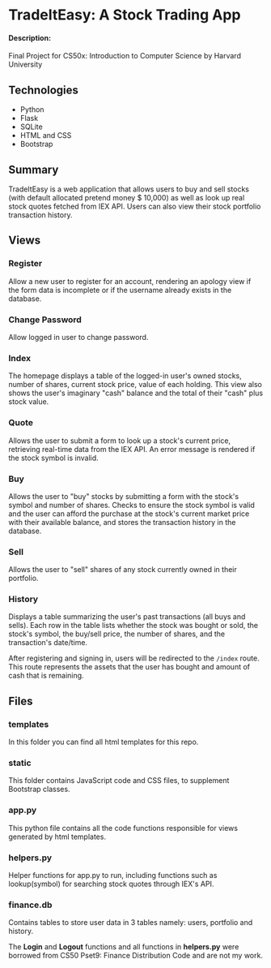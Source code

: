 # TradeItEasy: A Stock Trading App

#### Description:

Final Project for CS50x: Introduction to Computer Science by Harvard University

## Technologies
* Python
* Flask 
* SQLite
* HTML and CSS
* Bootstrap


## Summary
TradeItEasy is a web application that allows users to buy and sell stocks (with default allocated pretend money $ 10,000) as well as look up real stock quotes fetched from IEX API. Users can also view their stock portfolio transaction history.

## Views

### Register
Allow a new user to register for an account, rendering an apology view if the form data is incomplete or if the username already exists in the database.

### Change Password
Allow logged in user to change password.

### Index
The homepage displays a table of the logged-in user's owned stocks, number of shares, current stock price, value of each holding. This view also shows the user's imaginary "cash" balance and the total of their "cash" plus stock value.

### Quote
Allows the user to submit a form to look up a stock's current price, retrieving real-time data from the IEX API. An error message is rendered if the stock symbol is invalid.

### Buy
Allows the user to "buy" stocks by submitting a form with the stock's symbol and number of shares. Checks to ensure the stock symbol is valid and the user can afford the purchase at the stock's current market price with their available balance, and stores the transaction history in the database.

### Sell
Allows the user to "sell" shares of any stock currently owned in their portfolio. 

### History
Displays a table summarizing the user's past transactions (all buys and sells). Each row in the table lists whether the stock was bought or sold, the stock's symbol, the buy/sell price, the number of shares, and the transaction's date/time.

After registering and signing in, users will be redirected to the `/index` route. This route represents the assets that the user has bought and amount of cash that is remaining.

## Files

### templates
In this folder you can find all html templates for this repo.

### static
This folder contains JavaScript code and CSS files, to supplement Bootstrap classes.

### app.py
This python file contains all the code functions responsible for views generated by html templates.

### helpers.py
Helper functions for app.py to run, including functions such as lookup(symbol) for searching stock quotes through IEX's API.

### finance.db
Contains tables to store user data in 3 tables namely: users, portfolio and history.

The **Login** and **Logout** functions and all functions in **helpers.py** were borrowed from CS50 Pset9: Finance Distribution Code and are not my work. 

